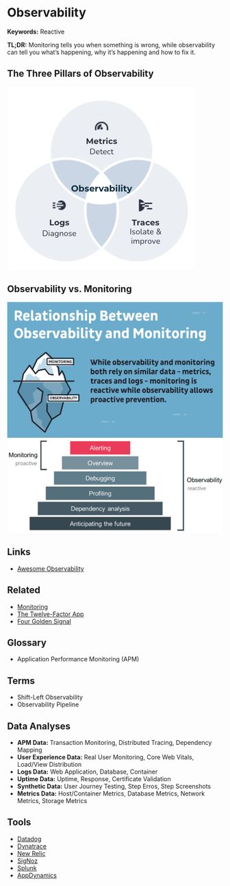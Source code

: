 # Observability

**Keywords:** Reactive

**TL;DR:** Monitoring tells you when something is wrong, while observability can tell you what’s happening, why it’s happening and how to fix it.

## The Three Pillars of Observability

![Three Pillars of Observability](/assets/images/devops/three-pillars-of-observability.png)

## Observability vs. Monitoring

![Observability vs. Monitoring](/assets/images/devops/observability-vs-monitoring.png)
![Observability Pyramid](/assets/images/devops/observability-pyramid.png)

## Links

- [Awesome Observability](https://github.com/adriannovegil/awesome-observability)

## Related

- [Monitoring](/devops/monitoring.md)
- [The Twelve-Factor App](/12factor.md)
- [Four Golden Signal](/4-golden-signals.md)

## Glossary

- Application Performance Monitoring (APM)

## Terms

- Shift-Left Observability
- Observability Pipeline

## Data Analyses

- **APM Data:** Transaction Monitoring, Distributed Tracing, Dependency Mapping
- **User Experience Data:** Real User Monitoring, Core Web Vitals, Load/View Distribution
- **Logs Data:** Web Application, Database, Container
- **Uptime Data:** Uptime, Response, Certificate Validation
- **Synthetic Data:** User Journey Testing, Step Erros, Step Screenshots
- **Metrics Data:** Host/Container Metrics, Database Metrics, Network Metrics, Storage Metrics

<!--
- Error Tracking
- Security Monitoring
-->

## Tools

- [Datadog](/datadog.md)
- [Dynatrace](/dynatrace.md)
- [New Relic](/newrelic/README.md)
- [SigNoz](/signoz.md)
- [Splunk](/splunk.md)
- [AppDynamics](https://appdynamics.com)

<!--
- [Grafana](/grafana/README.md)

https://axiom.co
-->
